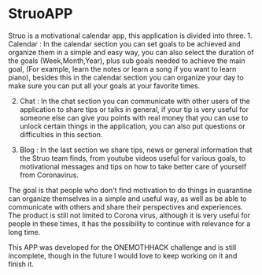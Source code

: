 # StruoAPP
 
Struo is a motivational calendar app, this application is divided into three. 1. Calendar : In the calendar section you can set goals to be achieved and organize them in a simple and easy way, you can also select the duration of the goals (Week,Month,Year), plus sub goals needed to achieve the main goal, (For example, learn the notes or learn a song if you want to learn piano), besides this in the calendar section you can organize your day to make sure you can put all your goals at your favorite times. 

2. Chat : In the chat section you can communicate with other users of the application to share tips or talks in general, if your tip is very useful for someone else can give you points with real money that you can use to unlock certain things in the application, you can also put questions or difficulties in this section. 

3. Blog : In the last section we share tips, news or general information that the Struo team finds, from youtube videos useful for various goals, to motivational messages and tips on how to take better care of yourself from Coronavirus. 

The goal is that people who don't find motivation to do things in quarantine can organize themselves in a simple and useful way, as well as be able to communicate with others and share their perspectives and experiences. The product is still not limited to Corona virus, although it is very useful for people in these times, it has the possibility to continue with relevance for a long time.

This APP was developed for the ONEMOTHHACK challenge and is still incomplete, though in the future I would love to keep working on it and finish it.




